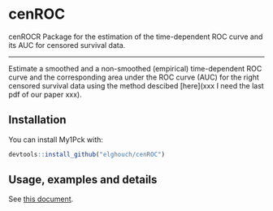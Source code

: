 # cenROC
cenROCR Package for the estimation of the time-dependent ROC curve and its AUC for censored survival data.
***

Estimate a smoothed and a non-smoothed (empirical) time-dependent ROC curve and the corresponding area under the ROC
curve (AUC) for the right censored survival data using the method descibed [here](xxx I need the last pdf of our paper xxx).

## Installation

You can install My1Pck with:

``` r
devtools::install_github("elghouch/cenROC")
```

## Usage, examples and details

See [this document]().

